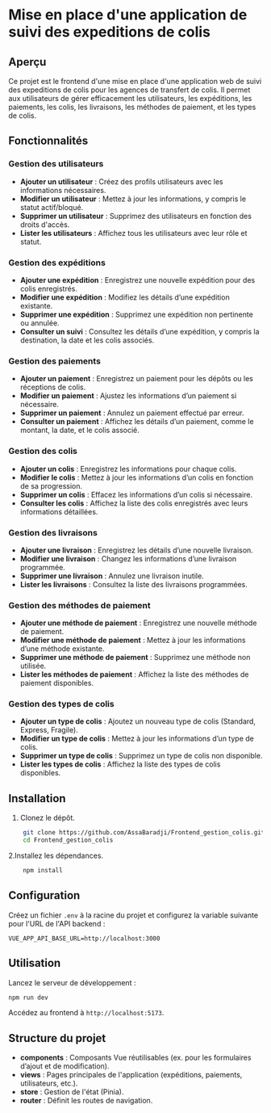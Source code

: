 
# Mise en place d'une application de suivi des expeditions de colis

## Aperçu

Ce projet est le frontend d'une mise en place d'une application web de suivi des expeditions de colis pour les agences de transfert de colis. Il permet aux utilisateurs de gérer efficacement les utilisateurs, les expéditions, les paiements, les colis, les livraisons, les méthodes de paiement, et les types de colis.

## Fonctionnalités

### Gestion des utilisateurs

- **Ajouter un utilisateur** : Créez des profils utilisateurs avec les informations nécessaires.
- **Modifier un utilisateur** : Mettez à jour les informations, y compris le statut actif/bloqué.
- **Supprimer un utilisateur** : Supprimez des utilisateurs en fonction des droits d'accès.
- **Lister les utilisateurs** : Affichez tous les utilisateurs avec leur rôle et statut.

### Gestion des expéditions

- **Ajouter une expédition** : Enregistrez une nouvelle expédition pour des colis enregistrés.
- **Modifier une expédition** : Modifiez les détails d’une expédition existante.
- **Supprimer une expédition** : Supprimez une expédition non pertinente ou annulée.
- **Consulter un suivi** : Consultez les détails d’une expédition, y compris la destination, la date et les colis associés.

### Gestion des paiements

- **Ajouter un paiement** : Enregistrez un paiement pour les dépôts ou les réceptions de colis.
- **Modifier un paiement** : Ajustez les informations d’un paiement si nécessaire.
- **Supprimer un paiement** : Annulez un paiement effectué par erreur.
- **Consulter un paiement** : Affichez les détails d’un paiement, comme le montant, la date, et le colis associé.

### Gestion des colis

- **Ajouter un colis** : Enregistrez les informations pour chaque colis.
- **Modifier le colis** : Mettez à jour les informations d’un colis en fonction de sa progression.
- **Supprimer un colis** : Effacez les informations d’un colis si nécessaire.
- **Consulter les colis** : Affichez la liste des colis enregistrés avec leurs informations détaillées.

### Gestion des livraisons

- **Ajouter une livraison** : Enregistrez les détails d’une nouvelle livraison.
- **Modifier une livraison** : Changez les informations d’une livraison programmée.
- **Supprimer une livraison** : Annulez une livraison inutile.
- **Lister les livraisons** : Consultez la liste des livraisons programmées.

### Gestion des méthodes de paiement

- **Ajouter une méthode de paiement** : Enregistrez une nouvelle méthode de paiement.
- **Modifier une méthode de paiement** : Mettez à jour les informations d’une méthode existante.
- **Supprimer une méthode de paiement** : Supprimez une méthode non utilisée.
- **Lister les méthodes de paiement** : Affichez la liste des méthodes de paiement disponibles.

### Gestion des types de colis

- **Ajouter un type de colis** : Ajoutez un nouveau type de colis (Standard, Express, Fragile).
- **Modifier un type de colis** : Mettez à jour les informations d’un type de colis.
- **Supprimer un type de colis** : Supprimez un type de colis non disponible.
- **Lister les types de colis** : Affichez la liste des types de colis disponibles.

## Installation

1. Clonez le dépôt.

```bash
    git clone https://github.com/AssaBaradji/Frontend_gestion_colis.git
    cd Frontend_gestion_colis
```

2.Installez les dépendances.

```bash
    npm install
```

## Configuration

Créez un fichier `.env` à la racine du projet et configurez la variable suivante pour l'URL de l'API backend :

```plaintext
VUE_APP_API_BASE_URL=http://localhost:3000
```

## Utilisation

Lancez le serveur de développement :

```bash
npm run dev
```

Accédez au frontend à `http://localhost:5173`.

## Structure du projet

- **components** : Composants Vue réutilisables (ex. pour les formulaires d’ajout et de modification).
- **views** : Pages principales de l'application (expéditions, paiements, utilisateurs, etc.).
- **store** : Gestion de l'état (Pinia).
- **router** : Définit les routes de navigation.
